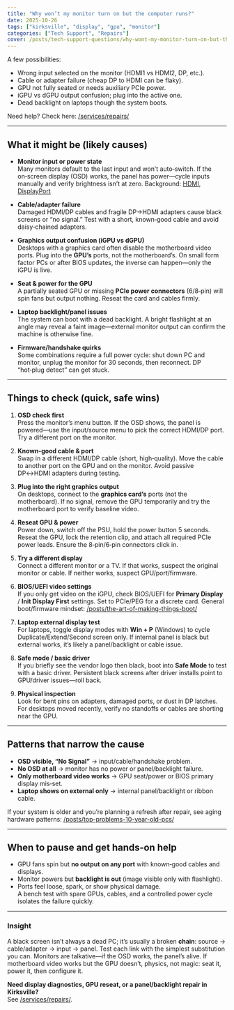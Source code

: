 ```yaml
---
title: "Why won’t my monitor turn on but the computer runs?"
date: 2025-10-26
tags: ["kirksville", "display", "gpu", "monitor"]
categories: ["Tech Support", "Repairs"]
cover: /posts/tech-support-questions/why-wont-my-monitor-turn-on-but-the-computer-runs/images/hello-monitor-are-you-awake.webp
---
```


A few possibilities:

- Wrong input selected on the monitor (HDMI1 vs HDMI2, DP, etc.).
- Cable or adapter failure (cheap DP to HDMI can be flaky).
- GPU not fully seated or needs auxiliary PCIe power.
- iGPU vs dGPU output confusion; plug into the active one.
- Dead backlight on laptops though the system boots.

Need help? Check here: [/services/repairs/](/services/repairs/)

---

## What it might be (likely causes)

- **Monitor input or power state**  
  Many monitors default to the last input and won’t auto‑switch. If the on‑screen display (OSD) works, the panel has power—cycle inputs manually and verify brightness isn’t at zero. Background: [HDMI](https://en.wikipedia.org/wiki/HDMI), [DisplayPort](https://en.wikipedia.org/wiki/DisplayPort)

- **Cable/adapter failure**  
  Damaged HDMI/DP cables and fragile DP→HDMI adapters cause black screens or “no signal.” Test with a short, known‑good cable and avoid daisy‑chained adapters.

- **Graphics output confusion (iGPU vs dGPU)**  
  Desktops with a graphics card often disable the motherboard video ports. Plug into the **GPU’s** ports, not the motherboard’s. On small form factor PCs or after BIOS updates, the inverse can happen—only the iGPU is live.

- **Seat & power for the GPU**  
  A partially seated GPU or missing **PCIe power connectors** (6/8‑pin) will spin fans but output nothing. Reseat the card and cables firmly.

- **Laptop backlight/panel issues**  
  The system can boot with a dead backlight. A bright flashlight at an angle may reveal a faint image—external monitor output can confirm the machine is otherwise fine.

- **Firmware/handshake quirks**  
  Some combinations require a full power cycle: shut down PC and monitor, unplug the monitor for 30 seconds, then reconnect. DP “hot‑plug detect” can get stuck.

---

## Things to check (quick, safe wins)

1. **OSD check first**  
   Press the monitor’s menu button. If the OSD shows, the panel is powered—use the input/source menu to pick the correct HDMI/DP port. Try a different port on the monitor.

2. **Known‑good cable & port**  
   Swap in a different HDMI/DP cable (short, high‑quality). Move the cable to another port on the GPU and on the monitor. Avoid passive DP↔HDMI adapters during testing.

3. **Plug into the right graphics output**  
   On desktops, connect to the **graphics card’s** ports (not the motherboard). If no signal, remove the GPU temporarily and try the motherboard port to verify baseline video.

4. **Reseat GPU & power**  
   Power down, switch off the PSU, hold the power button 5 seconds. Reseat the GPU, lock the retention clip, and attach all required PCIe power leads. Ensure the 8‑pin/6‑pin connectors click in.

5. **Try a different display**  
   Connect a different monitor or a TV. If that works, suspect the original monitor or cable. If neither works, suspect GPU/port/firmware.

6. **BIOS/UEFI video settings**  
   If you only get video on the iGPU, check BIOS/UEFI for **Primary Display** / **Init Display First** settings. Set to PCIe/PEG for a discrete card. General boot/firmware mindset: [/posts/the-art-of-making-things-boot/](/posts/the-art-of-making-things-boot/)

7. **Laptop external display test**  
   For laptops, toggle display modes with **Win + P** (Windows) to cycle Duplicate/Extend/Second screen only. If internal panel is black but external works, it’s likely a panel/backlight or cable issue.

8. **Safe mode / basic driver**  
   If you briefly see the vendor logo then black, boot into **Safe Mode** to test with a basic driver. Persistent black screens after driver installs point to GPU/driver issues—roll back.

9. **Physical inspection**  
   Look for bent pins on adapters, damaged ports, or dust in DP latches. For desktops moved recently, verify no standoffs or cables are shorting near the GPU.

---

## Patterns that narrow the cause

- **OSD visible, “No Signal”** → input/cable/handshake problem.  
- **No OSD at all** → monitor has no power or panel/backlight failure.  
- **Only motherboard video works** → GPU seat/power or BIOS primary display mis‑set.  
- **Laptop shows on external only** → internal panel/backlight or ribbon cable.

If your system is older and you’re planning a refresh after repair, see aging hardware patterns: [/posts/top-problems-10-year-old-pcs/](/posts/top-problems-10-year-old-pcs/)

---

## When to pause and get hands‑on help

- GPU fans spin but **no output on any port** with known‑good cables and displays.  
- Monitor powers but **backlight is out** (image visible only with flashlight).  
- Ports feel loose, spark, or show physical damage.  
A bench test with spare GPUs, cables, and a controlled power cycle isolates the failure quickly.

---

### Insight
A black screen isn’t always a dead PC; it’s usually a broken **chain**: source → cable/adapter → input → panel. Test each link with the simplest substitution you can. Monitors are talkative—if the OSD works, the panel’s alive. If motherboard video works but the GPU doesn’t, physics, not magic: seat it, power it, then configure it.

**Need display diagnostics, GPU reseat, or a panel/backlight repair in Kirksville?**  
See [/services/repairs/](/services/repairs/).
